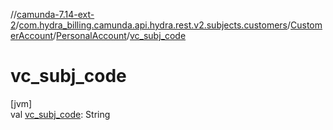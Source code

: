 //[camunda-7.14-ext-2](../../../../index.md)/[com.hydra_billing.camunda.api.hydra.rest.v2.subjects.customers](../../index.md)/[CustomerAccount](../index.md)/[PersonalAccount](index.md)/[vc_subj_code](vc_subj_code.md)

# vc_subj_code

[jvm]\
val [vc_subj_code](vc_subj_code.md): String
